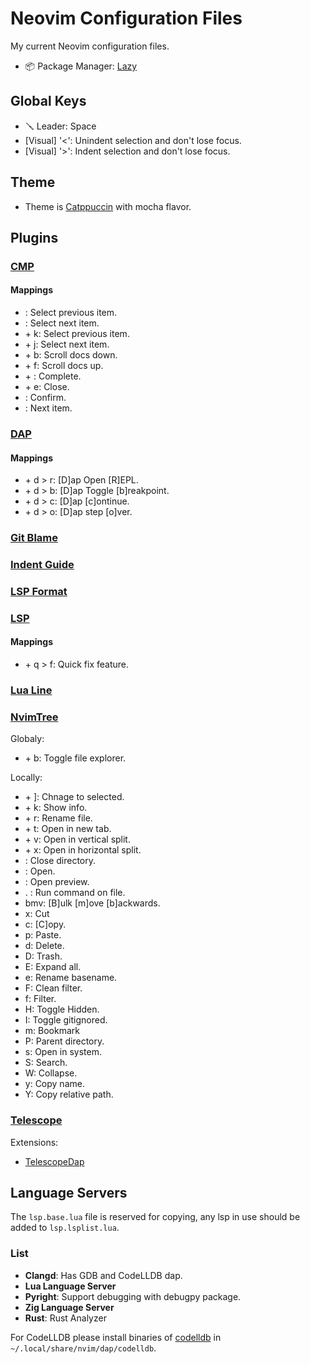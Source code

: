 # Neovim Configuration Files
My current Neovim configuration files.

- 📦 Package Manager: [Lazy](https://github.com/folke/lazy.nvim)

## Global Keys
- 🪛 Leader: Space
- [Visual] '<': Unindent selection and don't lose focus.
- [Visual] '>': Indent selection and don't lose focus.

## Theme

- Theme is [Catppuccin](https://github.com/catppuccin/nvim) with mocha flavor.

## Plugins
### [CMP](https://github.com/hrsh7th/nvim-cmp)
#### Mappings
- <Up>: Select previous item.
- <Down>: Select next item.
- <Ctrl> + k: Select previous item.
- <Ctrl> + j: Select next item.
- <Ctrl> + b: Scroll docs down.
- <Ctrl> + f: Scroll docs up.
- <Ctrl> + <Space>: Complete.
- <Ctrl> + e: Close.
- <Enter>: Confirm.
- <Tab>: Next item.

### [DAP](https://github.com/mfussenegger/nvim-dap)
#### Mappings
- <Leader> + d > r: [D]ap Open [R]EPL.
- <Leader> + d > b: [D]ap Toggle [b]reakpoint.
- <Leader> + d > c: [D]ap [c]ontinue.
- <Leader> + d > o: [D]ap step [o]ver.

### [Git Blame](https://github.com/f-person/git-blame.nvim)
### [Indent Guide](https://github.com/lukas-reineke/indent-blankline.nvim)
### [LSP Format](https://github.com/lukas-reineke/lsp-format.nvim)
### [LSP](https://github.com/neovim/nvim-lspconfig)
#### Mappings
- <Leader> + q > f: Quick fix feature.

### [Lua Line](https://github.com/nvim-lualine/lualine.nvim)
### [NvimTree](https://github.com/nvim-tree/nvim-tree.lua)
Globaly:

- <Ctrl> + b: Toggle file explorer.

Locally:

- <Ctrl> + ]: Chnage to selected.
- <Ctrl> + k: Show info.
- <Ctrl> + r: Rename file.
- <Ctrl> + t: Open in new tab.
- <Ctrl> + v: Open in vertical split.
- <Ctrl> + x: Open in horizontal split.
- <Backspace>: Close directory.
- <Enter>: Open.
- <Tab>: Open preview.
- . : Run command on file.
- bmv: [B]ulk [m]ove [b]ackwards.
- x: Cut
- c: [C]opy.
- p: Paste.
- d: Delete.
- D: Trash.
- E: Expand all.
- e: Rename basename.
- F: Clean filter.
- f: Filter.
- H: Toggle Hidden.
- I: Toggle gitignored.
- m: Bookmark
- P: Parent directory.
- s: Open in system.
- S: Search.
- W: Collapse.
- y: Copy name.
- Y: Copy relative path.
### [Telescope](https://github.com/nvim-telescope/telescope.nvim)

Extensions:
- [TelescopeDap](https://github.com/nvim-telescope/telescope-dap.nvim)

## Language Servers
The `lsp.base.lua` file is reserved for copying, any lsp in use should be added to `lsp.lsplist.lua`.

### List
- **Clangd**: Has GDB and CodeLLDB dap.
- **Lua Language Server**
- **Pyright**: Support debugging with debugpy package.
- **Zig Language Server**
- **Rust**: Rust Analyzer

For CodeLLDB please install binaries of [codelldb](https://github.com/vadimcn/codelldb) in `~/.local/share/nvim/dap/codelldb`.
